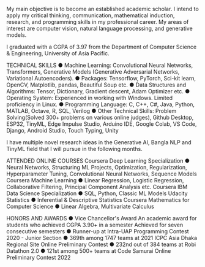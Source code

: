 My main objective is to become an established academic scholar. I intend to apply my critical thinking, communication, mathematical induction, research, and programming skills in my professional career. My areas of interest are computer vision, natural language processing, and generative models.

I graduated with a CGPA of 3.97 from the Department of Computer Science & Engineering, University of Asia Pacific.

TECHNICAL SKILLS
●	Machine Learning: Convolutional Neural Networks, Transformers, Generative Models (Generative Adversarial Networks, Variational Autoencoders).
●	Packages: Tensorflow, PyTorch, Sci-kit learn, OpenCV, Matplotlib, pandas, Beautiful Soup etc.
●	Data Structures and Algorithms: Tensor, Dictionary, Gradient descent, Adam Optimizer etc.
●	Operating System: Experienced in working with Windows. Limited proficiency in Linux.
●	Programming Language: C, C++, C#, Java, Python, MATLAB, Octave, R, SQL, Verilog
●	Other Technical Skills: Problem Solving(Solved 300+ problems on various online judges), Github Desktop, ESP32, TinyML, Edge Impulse Studio, Arduino IDE, Google Colab, VS Code, Django, Android Studio, Touch Typing, Unity

I have multiple novel research ideas in the Generative AI, Bangla NLP and TinyML field that I will pursue in the following months.

ATTENDED ONLINE COURSES
Coursera Deep Learning Specialization
●	Neural Networks,  Structuring ML Projects,  Optimization,  Regularization,  Hyperparameter Tuning,  Convolutional Neural Networks, Sequence Models
Coursera Machine Learning
●	Linear Regression, Logistic Regression, Collaborative Filtering, Principal Component Analysis etc.
Coursera IBM Data Science Specialization
●	SQL, Python, Classic ML Models
Udacity Statistics
●	Inferential & Descriptive Statistics
Coursera Mathematics for Computer Science
●	Linear Algebra, Multivariate Calculus

HONORS AND AWARDS
●	Vice Chancellor's Award
An academic award for students who achieved CGPA 3.90+ in a semester
Achieved for seven consecutive semesters
●	Runner-up at Intra-UAP Programming Contest 2020 - Junior Section
●	369th among 1747 teams at 2021 ICPC Asia Dhaka Regional Site Online Preliminary Contest
●	232nd out of 384 teams at Robi Datathon 2.0
●	121st among 500+ teams at Code Samurai Online Preliminary Contest 2022

<!--
**Codernob/Codernob** is a ✨ _special_ ✨ repository because its `README.md` (this file) appears on your GitHub profile.

Here are some ideas to get you started:

- 🔭 I’m currently working on ...
- 🌱 I’m currently learning ...
- 👯 I’m looking to collaborate on ...
- 🤔 I’m looking for help with ...
- 💬 Ask me about ...
- 📫 How to reach me: ...
- 😄 Pronouns: ...
- ⚡ Fun fact: ...
-->
